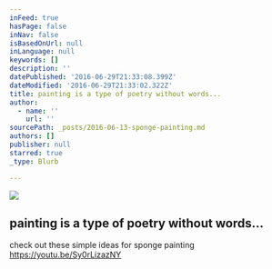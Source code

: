 ```yaml
---
inFeed: true
hasPage: false
inNav: false
isBasedOnUrl: null
inLanguage: null
keywords: []
description: ''
datePublished: '2016-06-29T21:33:08.399Z'
dateModified: '2016-06-29T21:33:02.322Z'
title: painting is a type of poetry without words...
author:
  - name: ''
    url: ''
sourcePath: _posts/2016-06-13-sponge-painting.md
authors: []
publisher: null
starred: true
_type: Blurb

---
```

![](https://the-grid-user-content.s3-us-west-2.amazonaws.com/b11e3d4d-9446-4d2b-840b-de8cccfdfc8b.jpg)

## painting is a type of poetry without words...

check out these simple ideas for sponge painting https://youtu.be/Sy0rLizazNY